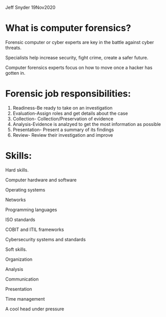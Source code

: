 Jeff Snyder
19Nov2020

# What is computer forensics?

Forensic computer or cyber experts are key in the battle against cyber threats.

Specialists help increase security, fight crime, create a safer future.

Computer forensics experts focus on how to move once a hacker has gotten in. 

# Forensic job responsibilities:
1. Readiness-Be ready to take on an investigation	
2. Evaluation-Assign roles and get details about the case
3. Collection- Collection/Preservation of evidence
4. Analysis-Evidence is analzyed to get the most information as possible
5. Presentation- Present a summary of its findings
6. Review- Review their investigation and improve

# Skills:
Hard skills.

Computer hardware and software

Operating systems

Networks

Programming languages

ISO standards

COBIT and ITIL frameworks

Cybersecurity systems and standards

Soft skills.

Organization

Analysis

Communication

Presentation

Time management

A cool head under pressure
